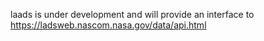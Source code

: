 
laads is under development and will provide an interface to <https://ladsweb.nascom.nasa.gov/data/api.html>
